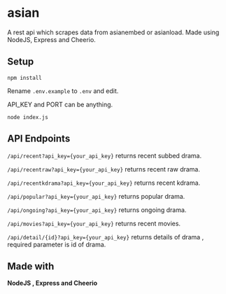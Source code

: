 # asian
 A rest api which scrapes data from asianembed or asianload. Made using NodeJS, Express and Cheerio.

## Setup

```npm install```

Rename ```.env.example``` to ```.env``` and edit.

API_KEY and PORT can be anything.

```node index.js```

## API Endpoints

```/api/recent?api_key={your_api_key}``` returns recent subbed drama.

```/api/recentraw?api_key={your_api_key}``` returns recent raw drama.

```/api/recentkdrama?api_key={your_api_key}``` returns recent kdrama.

```/api/popular?api_key={your_api_key}``` returns popular drama.

```/api/ongoing?api_key={your_api_key}``` returns ongoing drama.

```/api/movies?api_key={your_api_key}``` returns recent movies.

```/api/detail/{id}?api_key={your_api_key}``` returns details of drama , required parameter is id of drama.

## Made with

**NodeJS , Express and Cheerio**
